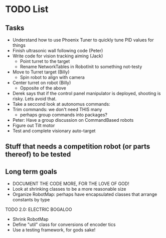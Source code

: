 # TODO List

## Tasks

* Understand how to use Phoenix Tuner to quickly tune PID values for things
* Finish ultrasonic wall following code (Peter)
* Write code for vision tracking aiming (Jack)
  * Point turret to the target
  * Rename NetworkTables in RobotInit to something not-testy
* Move to Turret target (Billy)
  * Spin robot to align with camera
* Center turret on robot (Billy)
  * Opposite of the above
* Derek says that if the control panel manipulator is deployed, shooting is risky.  Lets avoid that.
* Take a seccond look at autonomus commands: 
* Trim commands: we don't need THIS many
  * perhaps group commands into packages?
* Peter: Have a group discussion on CommandBased robots
* Figure out Tilt motor
* Test and complete visionary auto-target

## Stuff that needs a competition robot (or parts thereof) to be tested

## Long term goals

* DOCUMENT THE CODE MORE, FOR THE LOVE OF GOD!
* Look at shrinking classes to be a more reasonable size
* Organize RobotMap: perhaps have encapsulated classes that arrange constants by type


TODO 2.0: ELECTRIC BOGALOO
- Shrink RobotMap
- Define "util" class for conversions of encoder tics
- Use a testing framework, for gods sake!
